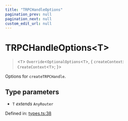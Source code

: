 ```yaml
---
title: "TRPCHandleOptions"
pagination_prev: null
pagination_next: null
custom_edit_url: null
---
```


# TRPCHandleOptions<T\>

> <`T`\> `Override`<`OptionalOptions`<`T`\>, {
    `createContext`: `CreateContext`<`T`\>;
}\>

Options for `createTRPCHandle`.

## Type parameters

- `T` *extends* `AnyRouter`

Defined in:  [types.ts:38](https://github.com/bevm0/trpc-svelte-toolbox/blob/25fb1ce/packages/trpc-sveltekit/src/types.ts#L38)
